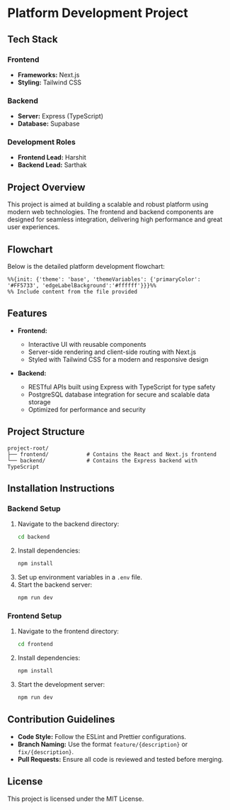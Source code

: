 # Platform Development Project

## Tech Stack

### Frontend
- **Frameworks:**  Next.js
- **Styling:** Tailwind CSS

### Backend
- **Server:** Express (TypeScript)
- **Database:** Supabase

### Development Roles
- **Frontend Lead:** Harshit
- **Backend Lead:** Sarthak

## Project Overview
This project is aimed at building a scalable and robust platform using modern web technologies. The frontend and backend components are designed for seamless integration, delivering high performance and great user experiences.

## Flowchart
Below is the detailed platform development flowchart:

```mermaid
%%{init: {'theme': 'base', 'themeVariables': {'primaryColor': '#FF5733', 'edgeLabelBackground':'#ffffff'}}}%%
%% Include content from the file provided
``` 

## Features
- **Frontend:**
  - Interactive UI with reusable components
  - Server-side rendering and client-side routing with Next.js
  - Styled with Tailwind CSS for a modern and responsive design

- **Backend:**
  - RESTful APIs built using Express with TypeScript for type safety
  - PostgreSQL database integration for secure and scalable data storage
  - Optimized for performance and security

## Project Structure
```
project-root/
├── frontend/            # Contains the React and Next.js frontend
└── backend/             # Contains the Express backend with TypeScript
```

## Installation Instructions

### Backend Setup
1. Navigate to the backend directory:
   ```bash
   cd backend
   ```
2. Install dependencies:
   ```bash
   npm install
   ```
3. Set up environment variables in a `.env` file.
4. Start the backend server:
   ```bash
   npm run dev
   ```

### Frontend Setup
1. Navigate to the frontend directory:
   ```bash
   cd frontend
   ```
2. Install dependencies:
   ```bash
   npm install
   ```
3. Start the development server:
   ```bash
   npm run dev
   ```

## Contribution Guidelines
- **Code Style:** Follow the ESLint and Prettier configurations.
- **Branch Naming:** Use the format `feature/{description}` or `fix/{description}`.
- **Pull Requests:** Ensure all code is reviewed and tested before merging.

## License
This project is licensed under the MIT License.


